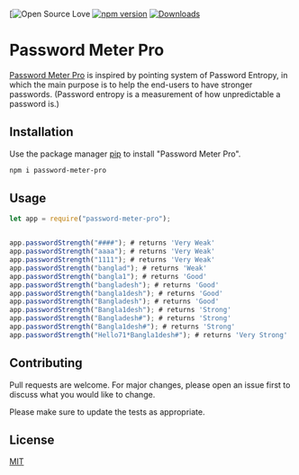 [![Open Source Love](https://github.com/raselportfollio/password-meter-pro/blob/master/LICENSE)
[![npm version](https://badge.fury.io/js/password-meter-pro.svg)](https://badge.fury.io/js/password-meter-pro)
[![Downloads](https://img.shields.io/npm/dm/password-meter-pro.svg)](https://www.npmjs.com/package/password-meter-pro)

# Password Meter Pro

[Password Meter Pro](https://www.npmjs.com/package/password-meter-pro) is inspired by pointing system of Password Entropy, in which the main purpose is to help the end-users to have stronger passwords. (Password entropy is a measurement of how unpredictable a password is.)

## Installation

Use the package manager [pip](https://www.npmjs.com/package/password-meter-pro) to install "Password Meter Pro".

```bash
npm i password-meter-pro

```

## Usage

```javascript
let app = require("password-meter-pro");


app.passwordStrength("####"); # returns 'Very Weak'
app.passwordStrength("aaaa"); # returns 'Very Weak'
app.passwordStrength("1111"); # returns 'Very Weak'
app.passwordStrength("banglad"); # returns 'Weak'
app.passwordStrength("bangla1"); # returns 'Good'
app.passwordStrength("bangladesh"); # returns 'Good'
app.passwordStrength("bangla1desh"); # returns 'Good'
app.passwordStrength("Bangladesh"); # returns 'Good'
app.passwordStrength("Bangla1desh"); # returns 'Strong'
app.passwordStrength("Bangladesh#"); # returns 'Strong'
app.passwordStrength("Bangla1desh#"); # returns 'Strong'
app.passwordStrength("Hello71*Bangla1desh#"); # returns 'Very Strong'
```

## Contributing
Pull requests are welcome. For major changes, please open an issue first to discuss what you would like to change.

Please make sure to update the tests as appropriate.

## License
[MIT](https://github.com/raselportfollio/password-meter-pro/blob/master/LICENSE)
